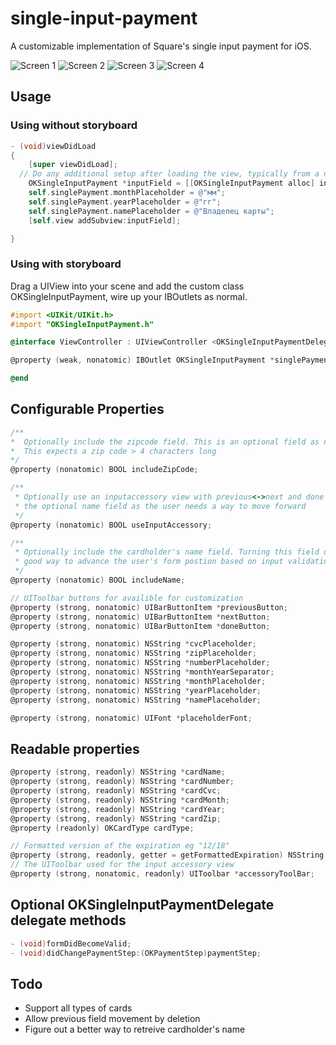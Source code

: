 single-input-payment
====================

A customizable implementation of Square's single input payment for iOS.


![Screen 1](https://s3.amazonaws.com/rromanchuk/singleInput/single_input1.png "Optional cardholder's name")
![Screen 2](https://s3.amazonaws.com/rromanchuk/singleInput/single_input2.png "Optional cardholder's name")
![Screen 3](https://s3.amazonaws.com/rromanchuk/singleInput/single_input3.png "Optional cardholder's name")
![Screen 4](https://s3.amazonaws.com/rromanchuk/singleInput/single_input4.png "Optional cardholder's name")
## Usage
### Using without storyboard
```objective-c
- (void)viewDidLoad
{
    [super viewDidLoad];
  // Do any additional setup after loading the view, typically from a nib.
    OKSingleInputPayment *inputField = [[OKSingleInputPayment alloc] initWithFrame:CGRectMake(20, 100, 280, 50)];
    self.singlePayment.monthPlaceholder = @"мм";
    self.singlePayment.yearPlaceholder = @"гг";
    self.singlePayment.namePlaceholder = @"Владелец карты";
    [self.view addSubview:inputField];

}

```

### Using with storyboard
Drag a UIView into your scene and add the custom class OKSingleInputPayment, wire up your IBOutlets as normal.

```objective-c
#import <UIKit/UIKit.h>
#import "OKSingleInputPayment.h"

@interface ViewController : UIViewController <OKSingleInputPaymentDelegate>

@property (weak, nonatomic) IBOutlet OKSingleInputPayment *singlePayment;

@end

```


## Configurable Properties 

```objective-c
/**
*  Optionally include the zipcode field. This is an optional field as not all locales support this field..
*  This expects a zip code > 4 characters long
*/
@property (nonatomic) BOOL includeZipCode;

/**
 * Optionally use an inputaccessory view with previous<->next and done buttons. This will always be used when enabling
 * the optional name field as the user needs a way to move forward 
 */ 
@property (nonatomic) BOOL useInputAccessory;

/**
 * Optionally include the cardholder's name field. Turning this field on requires the input accessory view since there is no
 * good way to advance the user's form postion based on input validation
 */
@property (nonatomic) BOOL includeName;

// UIToolbar buttons for availible for customization
@property (strong, nonatomic) UIBarButtonItem *previousButton;
@property (strong, nonatomic) UIBarButtonItem *nextButton;
@property (strong, nonatomic) UIBarButtonItem *doneButton;

@property (strong, nonatomic) NSString *cvcPlaceholder;
@property (strong, nonatomic) NSString *zipPlaceholder;
@property (strong, nonatomic) NSString *numberPlaceholder;
@property (strong, nonatomic) NSString *monthYearSeparator;
@property (strong, nonatomic) NSString *monthPlaceholder;
@property (strong, nonatomic) NSString *yearPlaceholder;
@property (strong, nonatomic) NSString *namePlaceholder;

@property (strong, nonatomic) UIFont *placeholderFont;

```

## Readable properties
```objective-c
@property (strong, readonly) NSString *cardName;
@property (strong, readonly) NSString *cardNumber;
@property (strong, readonly) NSString *cardCvc;
@property (strong, readonly) NSString *cardMonth;
@property (strong, readonly) NSString *cardYear;
@property (strong, readonly) NSString *cardZip;
@property (readonly) OKCardType cardType;

// Formatted version of the expiration eg "12/18"
@property (strong, readonly, getter = getFormattedExpiration) NSString *formattedExpiration;
// The UIToolbar used for the input accessory view
@property (strong, nonatomic, readonly) UIToolbar *accessoryToolBar;

```

## Optional OKSingleInputPaymentDelegate delegate methods 
```objective-c
- (void)formDidBecomeValid;
- (void)didChangePaymentStep:(OKPaymentStep)paymentStep;
```

## Todo
* Support all types of cards 
* Allow previous field movement by deletion 
* Figure out a better way to retreive cardholder's name 
